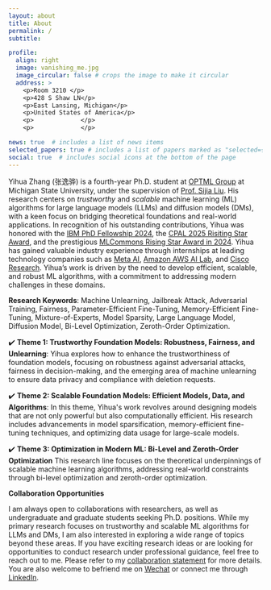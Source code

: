 ```yaml
---
layout: about
title: About
permalink: /
subtitle: 

profile:
  align: right
  image: vanishing_me.jpg
  image_circular: false # crops the image to make it circular
  address: >
    <p>Room 3210 </p>
    <p>428 S Shaw LN</p>
    <p>East Lansing, Michigan</p>
    <p>United States of America</p>
    <p>             </p>
    <p>             </p>

news: true  # includes a list of news items
selected_papers: true # includes a list of papers marked as "selected={true}"
social: true  # includes social icons at the bottom of the page
---
```



Yihua Zhang (张逸骅) is a fourth-year Ph.D. student at [OPTML Group](https://www.optml-group.com/) at Michigan State University, under the supervision of [Prof. Sijia Liu](https://lsjxjtu.github.io/). His research centers on *trustworthy* and *scalable* machine learning (ML) algorithms for large language models (LLMs) and diffusion models (DMs), with a keen focus on bridging theoretical foundations and real-world applications. In recognition of his outstanding contributions, Yihua was honored with the [IBM PhD Fellowship 2024](https://research.ibm.com/university/awards/fellowships.html), the [CPAL 2025 Risiting Star Award](https://cpal.cc/rising_stars_guidelines/), and the prestigious [MLCommons Rising Star Award in 2024](https://mlcommons.org/2024/06/2024-mlc-rising-stars/). Yihua has gained valuable industry experience through internships at leading technology companies such as [Meta AI](https://ai.meta.com/), [Amazon AWS AI Lab](https://aws.amazon.com/ai/), and [Cisco Research](https://research.cisco.com/). Yihua’s work is driven by the need to develop efficient, scalable, and robust ML algorithms, with a commitment to addressing modern challenges in these domains.

**Research Keywords**: Machine Unlearning, Jailbreak Attack, Adversarial Training, Fairness, Parameter-Efficient Fine-Tuning, Memory-Efficient Fine-Tuning, Mixture-of-Experts, Model Sparsity, Large Language Model, Diffusion Model, Bi-Level Optimization, Zeroth-Order Optimization.


:heavy_check_mark: **Theme 1: Trustworthy Foundation Models: Robustness, Fairness, and Unlearning**: Yihua explores how to enhance the trustworthiness of foundation models, focusing on robustness against adversarial attacks, fairness in decision-making, and the emerging area of machine unlearning to ensure data privacy and compliance with deletion requests.

:heavy_check_mark: **Theme 2: Scalable Foundation Models: Efficient Models, Data, and Algorithms**: In this theme, Yihua's work revolves around designing models that are not only powerful but also computationally efficient. His research includes advancements in model sparsification, memory-efficient fine-tuning techniques, and optimizing data usage for large-scale models.

:heavy_check_mark: **Theme 3: Optimization in Modern ML: Bi-Level and Zeroth-Order Optimization**
This research line focuses on the theoretical underpinnings of scalable machine learning algorithms, addressing real-world constraints through bi-level optimization and zeroth-order optimization.

**Collaboration Opportunities**

I am always open to collaborations with researchers, as well as undergraduate and graduate students seeking Ph.D. positions. While my primary research focuses on trustworthy and scalable ML algorithms for LLMs and DMs, I am also interested in exploring a wide range of topics beyond these areas. If you have exciting research ideas or are looking for opportunities to conduct research under professional guidance, feel free to reach out to me. Please refer to my [collaboration statement](./collaboration) for more details. You are also welcome to befriend me on [Wechat](./assets/img/Wechat.jpg) or connect me through [LinkedIn](https://www.linkedin.com/in/zhangyihua/).


